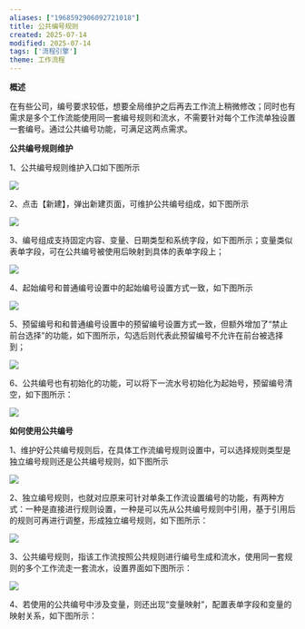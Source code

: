 ```yaml
---
aliases: ["1968592906092721018"]
title: 公共编号规则
created: 2025-07-14
modified: 2025-07-14
tags: ['流程引擎']
theme: 工作流程
---
```


**概述**

在有些公司，编号要求较低，想要全局维护之后再去工作流上稍微修改；同时也有需求是多个工作流能使用同一套编号规则和流水，不需要针对每个工作流单独设置一套编号。通过公共编号功能，可满足这两点需求。

**公共编号规则维护**

1、公共编号规则维护入口如下图所示

![](https://myhelpdoc.oss-cn-heyuan.aliyuncs.com/mdimages/661d7f1f9a0a476340abf33a6af3a790.jpg)

2、点击【新建】，弹出新建页面，可维护公共编号组成，如下图所示

![](https://myhelpdoc.oss-cn-heyuan.aliyuncs.com/mdimages/6153b49371871cfd746b7b1134747be0.jpg)

3、编号组成支持固定内容、变量、日期类型和系统字段，如下图所示；变量类似表单字段，可在公共编号被使用后映射到具体的表单字段上；

![](https://myhelpdoc.oss-cn-heyuan.aliyuncs.com/mdimages/853ea19c87b051c97dd093de5e1d959e.jpg)

4、起始编号和普通编号设置中的起始编号设置方式一致，如下图所示

![](https://myhelpdoc.oss-cn-heyuan.aliyuncs.com/mdimages/acfb36a23bffaab09922a3672bc5b70d.jpg)

5、预留编号和和普通编号设置中的预留编号设置方式一致，但额外增加了“禁止前台选择”的功能，如下图所示，勾选后则代表此预留编号不允许在前台被选择到；

![](https://myhelpdoc.oss-cn-heyuan.aliyuncs.com/mdimages/8f91b06cc7a33dd55c74f56e839dfd7f.jpg)

6、公共编号也有初始化的功能，可以将下一流水号初始化为起始号，预留编号清空，如下图所示：

![](https://myhelpdoc.oss-cn-heyuan.aliyuncs.com/mdimages/be58f9cbd5e5e95dde2331412debdfa6.jpg)

**如何使用公共编号**

1、维护好公共编号规则后，在具体工作流编号规则设置中，可以选择规则类型是独立编号规则还是公共编号规则，如下图所示

![](https://myhelpdoc.oss-cn-heyuan.aliyuncs.com/mdimages/3548d00f334cd283235f4cafbad4e5fa.jpg)

2、独立编号规则，也就对应原来可针对单条工作流设置编号的功能，有两种方式：一种是直接进行规则设置，一种是可以先从公共编号规则中引用，基于引用后的规则可再进行调整，形成独立编号规则，如下图所示：

![](https://myhelpdoc.oss-cn-heyuan.aliyuncs.com/mdimages/3f7f76ec195186e1497761a74a47723a.jpg)

3、公共编号规则，指该工作流按照公共规则进行编号生成和流水，使用同一套规则的多个工作流走一套流水，设置界面如下图所示：

![](https://myhelpdoc.oss-cn-heyuan.aliyuncs.com/mdimages/3a7d488ff4909916396f66d5814590be.jpg)

4、若使用的公共编号中涉及变量，则还出现“变量映射”，配置表单字段和变量的映射关系，如下图所示：


